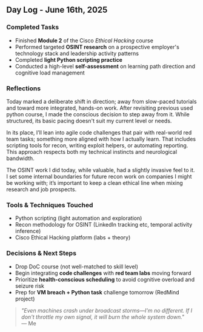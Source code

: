 ## Day Log - June 16th, 2025

### Completed Tasks
- Finished **Module 2** of the Cisco *Ethical Hacking* course
- Performed targeted **OSINT research** on a prospective employer's technology stack and leadership activity patterns
- Completed **light Python scripting practice**
- Conducted a high-level **self-assessment** on learning path direction and cognitive load management

### Reflections
Today marked a deliberate shift in direction; away from slow-paced tutorials and toward more integrated, hands-on work. After revisiting previous used python course, I made the conscious decision to step away from it. While structured, its basic pacing doesn't suit my current level or needs.

In its place, I’ll lean into agile code challenges that pair with real-world red team tasks; something more aligned with how I actually learn. That includes scripting tools for recon, writing exploit helpers, or automating reporting. This approach respects both my technical instincts and neurological bandwidth.

The OSINT work I did today, while valuable, had a slightly invasive feel to it. I set some internal boundaries for future recon work on companies I might be working with; it’s important to keep a clean ethical line when mixing research and job prospects.

###  Tools & Techniques Touched
- Python scripting (light automation and exploration)
- Recon methodology for OSINT (LinkedIn tracking etc, temporal activity inference)
- Cisco Ethical Hacking platform (labs + theory)

### Decisions & Next Steps
- Drop DoC course (not well-matched to skill level)
- Begin integrating **code challenges** with **red team labs** moving forward
- Prioritize **health-conscious scheduling** to avoid cognitive overload and seizure risk
- Prep for **VM breach + Python task** challenge tomorrow (RedMind project)


> _"Even machines crash under broadcast storms—I'm no different. If I don't throttle my own signal, it will burn the whole system down."_  
> — Me
<!--stackedit_data:
eyJoaXN0b3J5IjpbMTI1ODk1NTU4MywxNDk5Nzg5NTE1XX0=
-->